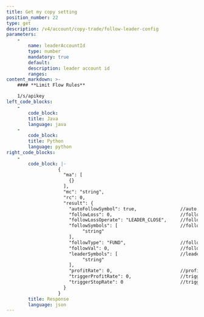 ```yaml
---
title: Get my copy setting
position_number: 22
type: get
description: /v4/account/copy-trade/follow-leader-config
parameters:
    -
        name: leaderAccountId
        type: number
        mandatory: true
        default:
        description: leader account id
        ranges:  
content_markdown: >-
    #### **Limit Flow Rules**

    1/s/apikey
left_code_blocks:
    -
        code_block:
        title: Java
        language: java
    -
        code_block:
        title: Python
        language: python
right_code_blocks:
    -
        code_block: |-
                   {
                     "ma": [
                       {}
                     ],
                     "mc": "string",
                     "rc": 0,
                     "result": {
                       "autoFollowSymbol": true,                //auto follow new symbol or not
                       "followLoss": 0,                         //follow loss
                       "followLossOperate": "LEADER_CLOSE",     //follow loss operate.MARKET_SELL;LEADER_CLOSE;MANUAL_PROCESS
                       "followSymbols": [                       //follow symbols, comma separated (the symbols has been selected)
                            "string"
                       ],
                       "followType": "FUND",                    //follow type,FUND;RATE
                       "followVal": 0,                          //follow value, fund or rate value
                       "leaderSymbols": [                       //leader symbols, all copy trading symbols
                            "string"
                       ],
                       "profitRate": 0,                         //profit rate
                       "triggerProfitRate": 0,                  //trigger profit rate
                       "triggerStopRate": 0                     //trigger stop rate
                     }
                   }
        title: Response
        language: json
---
```

